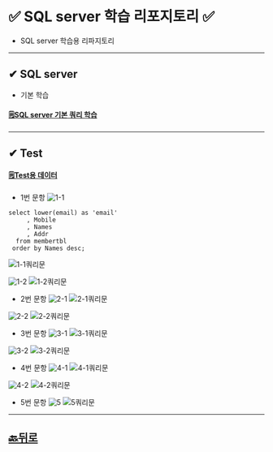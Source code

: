# ✅ SQL server 학습 리포지토리 ✅
* SQL server 학습용 리파지토리
___ 

## ✔ SQL server 
* 기본 학습
#### [🗒SQL server 기본 쿼리 학습]()

___
## ✔ Test 
#### [🗒Test용 데이터](https://github.com/JaehyeonHeo/StudySqlServer/tree/main/Test%EC%9A%A9%20%EB%8D%B0%EC%9D%B4%ED%84%B0%EB%B2%A0%EC%9D%B4%EC%8A%A4_bookRentalShop)

* 1번 문항
![1-1](https://github.com/JaehyeonHeo/StudySqlServer/blob/main/1-1.png?raw=true) 
```ssms
select lower(email) as 'email'
	 , Mobile
	 , Names
	 , Addr
  from membertbl 
 order by Names desc;
 ```
![1-1쿼리문](https://github.com/JaehyeonHeo/StudySqlServer/blob/main/1-1%EC%BF%BC%EB%A6%AC.png?raw=true)

![1-2](https://github.com/JaehyeonHeo/StudySqlServer/blob/main/1-2.png?raw=true)
![1-2쿼리문](https://github.com/JaehyeonHeo/StudySqlServer/blob/main/1-2%EC%BF%BC%EB%A6%AC.png?raw=true)

* 2번 문항
![2-1](https://github.com/JaehyeonHeo/StudySqlServer/blob/main/2-1.png?raw=true)
![2-1쿼리문](https://github.com/JaehyeonHeo/StudySqlServer/blob/main/2-1%EC%BF%BC%EB%A6%AC.png?raw=true)

![2-2](https://github.com/JaehyeonHeo/StudySqlServer/blob/main/2-2.png?raw=true)
![2-2쿼리문](https://github.com/JaehyeonHeo/StudySqlServer/blob/main/2-2%EC%BF%BC%EB%A6%AC.png?raw=true)

* 3번 문항
![3-1](https://github.com/JaehyeonHeo/StudySqlServer/blob/main/3-1.png?raw=true)
![3-1쿼리문](https://github.com/JaehyeonHeo/StudySqlServer/blob/main/3-1%EC%BF%BC%EB%A6%AC.png?raw=true)

![3-2](https://github.com/JaehyeonHeo/StudySqlServer/blob/main/3-2.png?raw=true)
![3-2쿼리문](https://github.com/JaehyeonHeo/StudySqlServer/blob/main/3-2%EC%BF%BC%EB%A6%AC.png?raw=true)

* 4번 문항
![4-1](https://github.com/JaehyeonHeo/StudySqlServer/blob/main/4-1.png?raw=true)
![4-1쿼리문](https://github.com/JaehyeonHeo/StudySqlServer/blob/main/4-1%EC%BF%BC%EB%A6%AC.png?raw=true)

![4-2](https://github.com/JaehyeonHeo/StudySqlServer/blob/main/4-2.png?raw=true)
![4-2쿼리문](https://github.com/JaehyeonHeo/StudySqlServer/blob/main/4-2%EC%BF%BC%EB%A6%AC.png?raw=true)

* 5번 문항
![5](https://github.com/JaehyeonHeo/StudySqlServer/blob/main/5.png?raw=true)
![5쿼리문](https://github.com/JaehyeonHeo/StudySqlServer/blob/main/5%EC%BF%BC%EB%A6%AC.png?raw=true)

________

## [🔙뒤로](https://github.com/JaehyeonHeo?tab=repositories)
